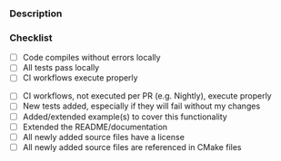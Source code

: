 <!-- Provide a short summary of your changes in the Title above -->

### Description
<!--
Describe your changes in detail.
For contribution process guide, look into CONTRIBUTING.md in the main directory

Remember: one PR should fix or enhance one thing.
    Consider splitting large PR into a few smaller PRs.

If this is a relatively **large or complex** change:
 - BEFORE creating a PR, try finding an existing issue or start a new discussion,
 - if the discussion is concluded, go ahead with this PR,
 - perhaps describe what alternatives you considered.

If this PR references or fixes an open issue, please link it here
    using "Ref. #<number>" or "Fixes: #<number>".
-->

### Checklist
<!--
Put an 'x' in the boxes that are checked.
Before checking all the boxes please mark the PR as draft.
-->

- [ ] Code compiles without errors locally
- [ ] All tests pass locally
- [ ] CI workflows execute properly
<!-- If you have more tasks to do before merging this PR, simply add them here -->

<!-- You can remove these entries, if they don't apply -->
- [ ] CI workflows, not executed per PR (e.g. Nightly), execute properly <!-- this can be checked, e.g., on your fork -->
- [ ] New tests added, especially if they will fail without my changes
- [ ] Added/extended example(s) to cover this functionality
- [ ] Extended the README/documentation
- [ ] All newly added source files have a license
- [ ] All newly added source files are referenced in CMake files
